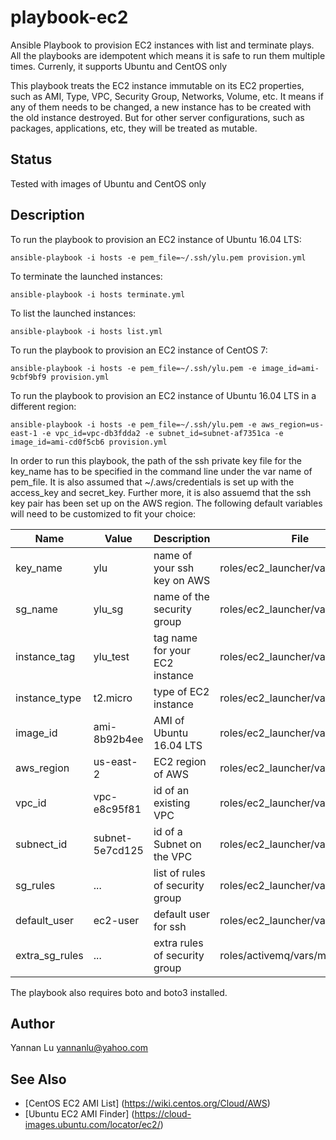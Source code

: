 # playbook-ec2

Ansible Playbook to provision EC2 instances with list and terminate plays. All the playbooks are idempotent which means it is safe to run them multiple times. Currenly, it supports Ubuntu and CentOS only

This playbook treats the EC2 instance immutable on its EC2 properties, such as AMI, Type, VPC, Security Group, Networks, Volume, etc. It means if any of them needs to be changed, a new instance has to be created with the old instance destroyed. But for other server configurations, such as packages, applications, etc, they will be treated as mutable.

## Status

Tested with images of Ubuntu and CentOS only

## Description

To run the playbook to provision an EC2 instance of Ubuntu 16.04 LTS:
```
ansible-playbook -i hosts -e pem_file=~/.ssh/ylu.pem provision.yml
```

To terminate the launched instances:
```
ansible-playbook -i hosts terminate.yml
```

To list the launched instances:
```
ansible-playbook -i hosts list.yml
```

To run the playbook to provision an EC2 instance of CentOS 7:
```
ansible-playbook -i hosts -e pem_file=~/.ssh/ylu.pem -e image_id=ami-9cbf9bf9 provision.yml
```

To run the playbook to provision an EC2 instance of Ubuntu 16.04 LTS in a different region:
```
ansible-playbook -i hosts -e pem_file=~/.ssh/ylu.pem -e aws_region=us-east-1 -e vpc_id=vpc-db3fdda2 -e subnet_id=subnet-af7351ca -e image_id=ami-cd0f5cb6 provision.yml
```

In order to run this playbook, the path of the ssh private key file for the key_name has to be specified in the command line under the var name of pem_file. It is also assumed that ~/.aws/credentials is set up with the access_key and secret_key. Further more, it is also assuemd that the ssh key pair has been set up on the AWS region. The following default variables will need to be customized to fit your choice:

| Name                         | Value           | Description                    | File                             |
| ---                          | ---             | ---                            | ---                              |
| key_name                     | ylu             | name of your ssh key on AWS    | roles/ec2_launcher/vars/main.yml |
| sg_name                      | ylu_sg          | name of the security group     | roles/ec2_launcher/vars/main.yml |
| instance_tag                 | ylu_test        | tag name for your EC2 instance | roles/ec2_launcher/vars/main.yml |
| instance_type                | t2.micro        | type of EC2 instance           | roles/ec2_launcher/vars/main.yml |
| image_id                     | ami-8b92b4ee    | AMI of Ubuntu 16.04 LTS        | roles/ec2_launcher/vars/main.yml |
| aws_region                   | us-east-2       | EC2 region of AWS              | roles/ec2_launcher/vars/main.yml |
| vpc_id                       | vpc-e8c95f81    | id of an existing VPC          | roles/ec2_launcher/vars/main.yml |
| subnect_id                   | subnet-5e7cd125 | id of a Subnet on the VPC      | roles/ec2_launcher/vars/main.yml |
| sg_rules                     | ...             | list of rules of security group| roles/ec2_launcher/vars/main.yml |
| default_user                 | ec2-user        | default user for ssh           | roles/ec2_launcher/vars/main.yml |
| extra_sg_rules               | ...             | extra rules of security group| roles/activemq/vars/main.yml       |

The playbook also requires boto and boto3 installed.

## Author
Yannan Lu <yannanlu@yahoo.com>

## See Also
* [CentOS EC2 AMI List] (https://wiki.centos.org/Cloud/AWS)
* [Ubuntu EC2 AMI Finder] (https://cloud-images.ubuntu.com/locator/ec2/)

